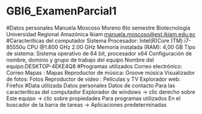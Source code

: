 # GBI6_ExamenParcial1
#Datos personales
  Manuela Moscoso Moreno
  6to semestre Biotecnología
  Universidad Regional Amazónica Ikiam
  manuela.moscoso@est.ikiam.edu.ec
#Caracteríticas del computador
  Sistema
    Procesador: Intel(R)Core )TM) i7-85550u CPU @1.800 GHz 2.00 GHz
    Memoria instalada (RAM): 4,00 GB
    Tipo de sistema: Sistema operativo de 64 bit, procesador x64
  Configuración de nombre, dominio y grupo de trabajo del equipo
    Nombre del equipo:DESKTOP-4EKE4Q8
 #Programas utilizados
  Correo electrónico: Correo
  Mapas : Mapas
  Reproductor de música: Groove música
  Visualizador de fotos: Fotos
  Reproductor de video : Películas y TV
  Explorador web: Firefox
  #Data utilizada
  Datos personales
    Datos de contacto
   Para las caracteríticas del computador
     Explorador de windows → clic derecho sobre Este equipo → clic sobre propiedades
   Para programas utilizados
    En el buscador de la barra de tareas → Aplicaciones predeterminadas
